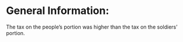 # General Information:

The tax on the people’s portion was higher than the tax on the soldiers’ portion.